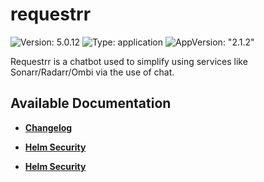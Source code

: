 # requestrr

![Version: 5.0.12](https://img.shields.io/badge/Version-5.0.12-informational?style=flat-square) ![Type: application](https://img.shields.io/badge/Type-application-informational?style=flat-square) ![AppVersion: "2.1.2"](https://img.shields.io/badge/AppVersion-"2.1.2"-informational?style=flat-square)

Requestrr is a chatbot used to simplify using services like Sonarr/Radarr/Ombi via the use of chat.

## Available Documentation

- [**Changelog**](CHANGELOG)

- [**Helm Security**](container-security)

- [**Helm Security**](helm-security)


